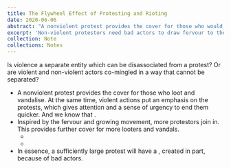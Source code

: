 ```yaml
---
title: The Flywheel Effect of Protesting and Rioting
date: 2020-06-06
abstract: "A nonviolent protest provides the cover for those who would loot and vandalise. At the same time, violent actions put an emphasis on the protests, which give a sense of urgency to end them quicker. This brings in more nonviolent protestors inspired by the fervour and growing movement. Which in turn provides cover for more looters and vandals. In essence, a sufficiently large protest will have a flywheel effect, created in part, because of bad actors."
excerpt: 'Non-violent protestors need bad actors to draw fervour to their cause, which increases the likelihood of a resolution.'
collection: Note
collections: Notes
---
```

Is violence a separate entity which can be disassociated from a protest? Or are violent and non-violent actors co-mingled in a way that cannot be separated?

- A nonviolent protest provides the cover for those who loot and vandalise. At the same time, violent actions put an emphasis on the protests, which gives attention and a sense of urgency to end them quicker. And we know that <inter-link href="attention-is-the-best-asset-in-the-modern-economy"></inter-link>.
- Inspired by the fervour and growing movement, more protestors join in. This provides further cover for more looters and vandals.
  - <inter-link href="the-diffusion-of-innovation"></inter-link>
  - <inter-link href="be-wary-of-the-late-majority-and-laggards"></inter-link>
- In essence, a sufficiently large protest will have a <inter-link href="flywheel-effect"></inter-link>, created in part, because of bad actors.